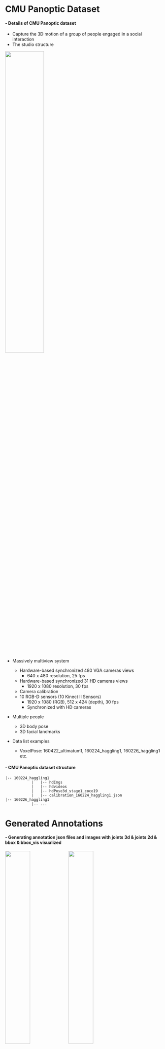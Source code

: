 CMU Panoptic Dataset
=============

#### - Details of CMU Panoptic dataset
  - Capture the 3D motion of a group of people engaged in a social interaction
  - The studio structure
  
  <img src="https://user-images.githubusercontent.com/52263269/202191388-473de652-5c21-40cc-9218-96dc939e9724.png" width="50%"></img>

  - Massively multiview system
    - Hardware-based synchronized 480 VGA cameras views
      - 640 x 480 resolution, 25 fps
    - Hardware-based synchronized 31 HD cameras views
      - 1920 x 1080 resolution, 30 fps
    - Camera calibration
    - 10 RGB-D sensors (10 Kinect Ⅱ Sensors)
      - 1920 x 1080 (RGB), 512 x 424 (depth), 30 fps
      - Synchronized with HD cameras
    
  - Multiple people
    - 3D body pose
    - 3D facial landmarks
    
  - Data list examples
    - VoxelPose: 160422_ultimatum1, 160224_haggling1, 160226_haggling1 etc.
    
#### - CMU Panoptic dataset structure

```
|-- 160224_haggling1
            |   |-- hdImgs
            |   |-- hdvideos
            |   |-- hdPose3d_stage1_coco19
            |   |-- calibration_160224_haggling1.json
|-- 160226_haggling1  
            |-- ...
```

Generated Annotations
=============

#### - Generating annotation json files and images with joints 3d & joints 2d & bbox & bbox_vis visualized

  <img src="https://user-images.githubusercontent.com/52263269/202971006-dd8733de-a8d5-471c-bdb9-20702657e6e1.jpg" width="40%"></img>
  <img src="https://user-images.githubusercontent.com/52263269/202972107-75075843-87d2-4aa5-8b23-c1dbc835cac7.jpg" width="40%"></img>
  <img src="https://user-images.githubusercontent.com/52263269/202972266-2bf65cf9-bd80-47ea-a714-f8bf0d396e80.jpg" width="40%"></img>
  <img src="https://user-images.githubusercontent.com/52263269/202972373-875bcedd-3ac3-42ed-8e7a-2ac8de02dc3d.jpg" width="40%"></img>
  
#### - Format of annotation json file

```
{"bodies": [
  { "view_id": view id (HD camera id),
  "id": person id,
  "num_person": number of the people,
  "input_width": image width (1920),
  "input_height": image height (1080),
  "transformed_joints_3d": GT transformed joints 3d,
  "transformed_joints_3d_vis": visualization flags of joints 3d,
  "projected_joints_2d": GT joints 2d projected by joints 3d using camera parameters in each view,
  "projected_joints_2d_vis": visualization flags of joints 2d,
  "bbox": bounding boxes created by adding and subtracting an offset from the min/maxvalues of x and y values of each person's GT 2D keypoint,
  "bbox_clip": bbox cliped by image size,
  "bbox_vis": bounding boxes created by adding and subtracting an offset from the min/max values of x and y values of each person's GT 2D keypoint that visualization flag value is true,
  "bbox_vis_clip": bbox_vis cliped by image size }
  , ...
  ]
}
```

#### - Annotation structures

```
|-- 160224_haggling1
            |   |-- calibration_160422_haggling1.json
            |   |-- 00_01
            |   |   |   |-- annotations
            |   |   |   |   |   |-- 00_03_00000206_gt.json
            |   |   |   |   |   |-- ...
            |   |   |   |-- images
            |   |   |   |   |   |-- 00_03_00000206_vis.jpg
            |   |   |   |   |   |-- ...
            |   |-- 00_02
            |   |-- ...
|-- 160226_haggling1  
            |-- ...
```

#### - Format of annotation json file
  - VoxelPose setting: do not use 15 ~ 18 idx
  
```
0: Neck
1: Nose
2: BodyCenter (center of hips)
3: lShoulder
4: lElbow
5: lWrist,
6: lHip
7: lKnee
8: lAnkle
9: rShoulder
10: rElbow
11: rWrist
12: rHip
13: rKnee
14: rAnkle
#15: lEye
#16: lEar
#17: rEye
#18: rEar
```

Docker Environments
=============

#### - Pull docker environment

```
docker pull qbxlvnf11docker/panoptic_dataset_env:latest
```

#### - Run docker environment

```
nvidia-docker run -it -p 9000:9000 -e GRANT_SUDO=yes --user root --name panoptic_dataset_env --shm-size=4G -v {folder}:/workspace -w /workspace qbxlvnf11docker/panoptic_dataset_env bash
```

How to use
=============

#### - Building Panoptic dataset annotations
  - Select the dataset and camera id to extract annotations by editing config file

```
python main.py --panoptic_config_file_path ./Panoptic_configs/Panoptic_annotations_builder_config.yaml
```

#### - Download Panoptic dataset
  - Select the dataset and camera id to download by editing the values of list in line 11 & 12

```
apt-get install wget
cd ./Panoptic_download_toolbox_scripts
./getData_list.sh
```

References
=============

#### - CMU Panoptic dataset paper
```
@article{CMU Panoptic Dataset,
  title={Panoptic Studio: A Massively Multiview System for Social Interaction Capture},
  author={Hanbyul Joo et al.},
  journal = {arXiv},
  year={2016}
}
```

#### - CMU Panoptic dataset

https://www.cs.cmu.edu/~hanbyulj/panoptic-studio/

https://paperswithcode.com/dataset/cmu-panoptic

#### - CMU Panoptic dataset download toolbox

https://github.com/CMU-Perceptual-Computing-Lab/panoptic-toolbox

#### - CMU Panoptic Pytorch dataset class 

https://github.com/microsoft/voxelpose-pytorch

Author
=============

#### - LinkedIn: https://www.linkedin.com/in/taeyong-kong-016bb2154

#### - Blog URL: https://blog.naver.com/qbxlvnf11

#### - Email: qbxlvnf11@google.com, qbxlvnf11@naver.com
